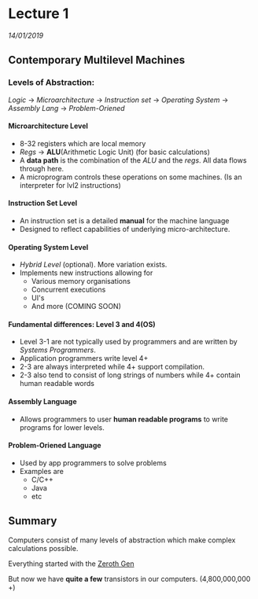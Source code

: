# Lecture 1
*14/01/2019*
## Contemporary Multilevel Machines
### Levels of Abstraction:
*Logic* -> *Microarchitecture* -> *Instruction set* -> *Operating System* -> *Assembly Lang* -> *Problem-Oriened*

#### Microarchitecture Level
- 8-32 registers which are local memory
- *Regs* -> **ALU**(Arithmetic Logic Unit) (for basic calculations)
- A **data path** is the combination of the *ALU* and the *regs*. All data flows through here. 
- A microprogram controls these operations on some machines. (Is an interpreter for lvl2 instructions)

#### Instruction Set Level
- An instruction set is a detailed **manual** for the machine language
- Designed to reflect capabilities of underlying micro-architecture.

#### Operating System Level
- *Hybrid Level* (optional). More variation exists.
- Implements new instructions allowing for
    - Various memory organisations
    - Concurrent executions
    - UI's
    - And more (COMING SOON)

#### Fundamental differences: Level 3 and 4(OS)
- Level 3-1 are not typically used by programmers and are written by *Systems Programmers*.
- Application programmers write level 4+
- 2-3 are always interpreted while 4+ support compilation.
- 2-3 also tend to consist of long strings of numbers while 4+ contain human readable words

#### Assembly Language
- Allows programmers to user **human readable programs** to write programs for lower levels.

#### Problem-Oriened Language
- Used by app programmers to solve problems
- Examples are
    - C/C++
    - Java
    - etc

## Summary
Computers consist of many levels of abstraction which make complex calculations possible.

Everything started with the [Zeroth Gen](https://www.dw.com/en/19th-century-mechanical-computer-project-set-to-begin/a-6703016)

But now we have **quite a few** transistors in our computers. (4,800,000,000 +)